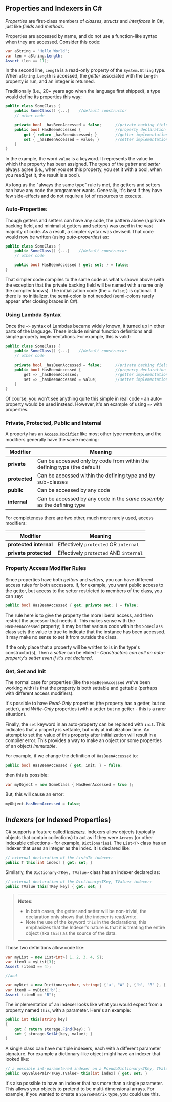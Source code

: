 ## Properties and Indexers in C#

_Properties_ are first-class members of _classes_, _structs_ and _interfaces_ in C#, just
like _fields_ and _methods_.

Properties are accessed by name, and do not use a function-like syntax when they are accessed.
Consider this code:

```C#
var aString = "Hello World";
var len = aString.Length;
Assert (len == 11);
```

In the second line, `Length` is a read-only property of the `System.String` type.  When 
`aString.Length` is accessed, the _getter_ associated with the `Length` property is run, 
and an integer is returned.

Traditionally (i.e., 20+ years ago when the language first shipped), a type would define its
properties this way:

```C#
public class SomeClass {
    public SomeClass() {...}    //default constructor
    // other code

    private bool _hasBeenAccessed = false;      //private backing field
    public bool HasBeenAccessed {               //property declaration
        get { return _hasBeenAccessed; }        //getter implementation
        set { _hasBeenAccessed = value; }       //setter implementation
    }
}
```

In the example, the word `value` is a keyword.  It represents the value to which the property
has been assigned.  The types of the _getter_ and _setter_ always agree (i.e., when you set
this property, you set it with a bool, when you read/get it, the result is a bool).

As long as the "always the same type" rule is met, the getters and setters can have any code
the programmer wants.  Generally, it's best if they have few side-effects and do not require
a lot of resources to execute.

### Auto-Properties

Though getters and setters can have any code, the pattern above (a private backing field,
and minimalist getters and setters) was used in the vast majority of code.  As a result, a
simpler syntax was devised.  That code would now be written (using _auto-properties_) as:

```C#
public class SomeClass {
    public SomeClass() {...}    //default constructor
    // other code

    public bool HasBeenAccessed { get; set; } = false;
}
```

That simpler code compiles to the same code as what's shown above (with the exception
that the private backing field will be named with a name only the compiler knows).  The
initialization code (the `= false;`) is optional.  If there is no initializer, the 
semi-colon is not needed (semi-colons rarely appear after closing braces in C#).

### Using Lambda Syntax

Once the `=>` syntax of Lambdas became widely known, it turned up in other parts of the
language.  These include minimal function definitions and simple property implementations.
For example, this is valid:

```C#
public class SomeClass {
    public SomeClass() {...}    //default constructor
    // other code

    private bool _hasBeenAccessed = false;      //private backing field
    public bool HasBeenAccessed {               //property declaration
        get => _hasBeenAccessed;                //getter implementation
        set => _hasBeenAccessed = value;        //setter implementation
    }
}
```
Of course, you won't see anything quite this simple in real code - an auto-property
would be used instead.  However, it's an example of using `=>` with properties.

### Private, Protected, Public and Internal

A property has an 
[`Access Modifier`](https://learn.microsoft.com/en-us/dotnet/csharp/programming-guide/classes-and-structs/access-modifiers) 
like most other type members, and the modifiers generally have the same meaning:

| Modifier | Meaning |
|---|---|
| **private** | Can be accessed only by code from within the defining type (the default)
| **protected** | Can be accessed within the defining type and by sub-classes
| **public** | Can be accessed by any code
| **internal** | Can be accessed by any code in the _same assembly_ as the defining type

For completeness there are two other, much more rarely used, access modifiers:

| Modifier | Meaning |
|---|---|
| **protected internal** | Effectively `protected` OR `internal`
| **private protected** | Effectively `protected` AND `internal`

### Property Access Modifier Rules

Since properties have both _getters_ and _setters_, you can have different access rules
for both accessors.  If, for example, you want public access to the getter, but access
to the setter restricted to members of the class, you can say:

```C#
public bool HasBeenAccessed { get; private set; } = false;
```
The rule here is to give the property the more liberal access, and then restrict the 
accessor that needs it.  This makes sense with the `HasBeenAccessed` property; it may 
be that various code within the `SomeClass` class sets the value to true to indicate
that the instance has been accessed.  It may make no sense to set it from outside the
class.

If the only place that a property will be written to is in the type's constructor(s),
Then a _setter_ can be elided - _Constructors can call an auto-property's setter even
if it's not declared_.

### Get, Set and Init

The normal case for properties (like the `HasBeenAccessed` we've been working with) is
that the property is both settable and gettable (perhaps with different access modifiers).

It's possible to have _Read-Only_ properties (the property has a getter, but no setter),
and _Write-Only_ properties (with a setter but no getter - this is a rarer situation).

Finally, the `set` keyword in an auto-property can be replaced with `init`.  This indicates 
that a property is settable, but only at initialization time.  An attempt to set the
value of this property after initialization will result in a compiler error.  This provides
a way to make an object (or some properties of an object) _immutable_.

For example, if we change the definition of `HasBeenAccessed` to:

```C#
public bool HasBeenAccessed { get; init; } = false;
```

then this is possible:

```C#
var myObject = new SomeClass { HasBeenAccessed = true };
```

But, this will cause an error:
```C#
myObject.HasBeenAccessed = false;
```

## _Indexers_ (or Indexed Properties)

C# supports a feature called 
[_Indexers_](https://learn.microsoft.com/en-us/dotnet/csharp/indexers).  Indexers allow objects 
(typically objects that contain collections) to act as if they were `Arrays` (or other 
indexable collections - for example, `Dictionaries`).  The `List<T>` class has an indexer that
uses an integer as the index.  It is declared like:

```C#
// external declaration of the List<T> indexer:
public T this[int index] { get; set; }
```

Similarly, the `Dictionary<TKey, TValue>` class has an indexer declared as:

```C#
// external declaration of the Dictionary<TKey, TValue> indexer:
public TValue this[TKey key] { get; set; }
```

> ---
> **Notes**:  
> * In both cases, the getter and setter will be non-trivial, the declaration only shows that
>   the indexer is read/write.
> * Note the use of the keyword `this` in the declarations; this emphasizes that the Indexer's
>   nature is that it is treating the entire object (aka `this`) as the source of the data.
>  ---

Those two definitions allow code like:

```C#
var myList = new List<int>{ 1, 2, 3, 4, 5};
var item3 = myList[3];
Assert (item3 == 4);

//and

var myDict = new Dictionary<char, string>{ {'a', "A" }, {'b', "B" }, {'c', "C" }, };
var itemB = myDict['b'];
Assert (itemB == "B");
```

The implementation of an indexer looks like what you would expect from a property named
`this`, with a parameter.  Here's an example:

```C#
public int this[string key]
{
    get { return storage.Find(key); }
    set { storage.SetAt(key, value); }
}
```

A single class can have multiple indexers, each with a different parameter signature.  For
example a dictionary-like object might have an indexer that looked like:

```C#
// a possible int-parametered indexer on a PseudoDictionary<TKey, TValue> (Note, does not exist)
public KeyValuePair<TKey,TValue> this[int index] { get; set; }
```

It's also possible to have an indexer that has more than a single parameter.  This allows your
objects to pretend to be multi-dimensional arrays.  For example, if you wanted to create a
`SparseMatrix` type, you could use this.
